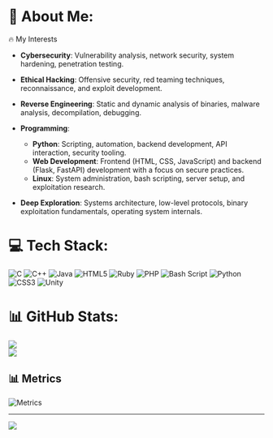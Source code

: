 # 💫 About Me:
🔥 My Interests

- **Cybersecurity**: Vulnerability analysis, network security, system hardening, penetration testing.
- **Ethical Hacking**: Offensive security, red teaming techniques, reconnaissance, and exploit development.
- **Reverse Engineering**: Static and dynamic analysis of binaries, malware analysis, decompilation, debugging.

- **Programming**:
  - **Python**: Scripting, automation, backend development, API interaction, security tooling.
  - **Web Development**: Frontend (HTML, CSS, JavaScript) and backend (Flask, FastAPI) development with a focus on secure practices.
  - **Linux**: System administration, bash scripting, server setup, and exploitation research.

- **Deep Exploration**: Systems architecture, low-level protocols, binary exploitation fundamentals, operating system internals.



# 💻 Tech Stack:
![C](https://img.shields.io/badge/c-%2300599C.svg?style=for-the-badge&logo=c&logoColor=white) ![C++](https://img.shields.io/badge/c++-%2300599C.svg?style=for-the-badge&logo=c%2B%2B&logoColor=white) ![Java](https://img.shields.io/badge/java-%23ED8B00.svg?style=for-the-badge&logo=openjdk&logoColor=white) ![HTML5](https://img.shields.io/badge/html5-%23E34F26.svg?style=for-the-badge&logo=html5&logoColor=white) ![Ruby](https://img.shields.io/badge/ruby-%23CC342D.svg?style=for-the-badge&logo=ruby&logoColor=white) ![PHP](https://img.shields.io/badge/php-%23777BB4.svg?style=for-the-badge&logo=php&logoColor=white) ![Bash Script](https://img.shields.io/badge/bash_script-%23121011.svg?style=for-the-badge&logo=gnu-bash&logoColor=white) ![Python](https://img.shields.io/badge/python-3670A0?style=for-the-badge&logo=python&logoColor=ffdd54) ![CSS3](https://img.shields.io/badge/css3-%231572B6.svg?style=for-the-badge&logo=css3&logoColor=white) ![Unity](https://img.shields.io/badge/unity-%23000000.svg?style=for-the-badge&logo=unity&logoColor=white)
# 📊 GitHub Stats:
![](https://nirzak-streak-stats.vercel.app/?user=iblamehannibal&theme=dark&hide_border=false)<br/>
![](https://github-readme-stats.vercel.app/api/top-langs/?username=iblamehannibal&theme=dark&hide_border=false&include_all_commits=true&count_private=false&layout=compact)

## 📊 Metrics
![Metrics](https://raw.githubusercontent.com/iblamehannibal/iblamehannibal/github-metrics/github-metrics.svg)


---
[![](https://visitcount.itsvg.in/api?id=iblamehannibal&icon=0&color=0)](https://visitcount.itsvg.in)

<!-- Proudly created with GPRM ( https://gprm.itsvg.in ) -->
